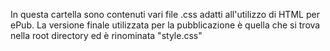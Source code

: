 In questa cartella sono contenuti vari file .css adatti all'utilizzo di HTML per ePub. La versione finale utilizzata per la pubblicazione è quella che si trova nella root directory ed è rinominata "style.css"
